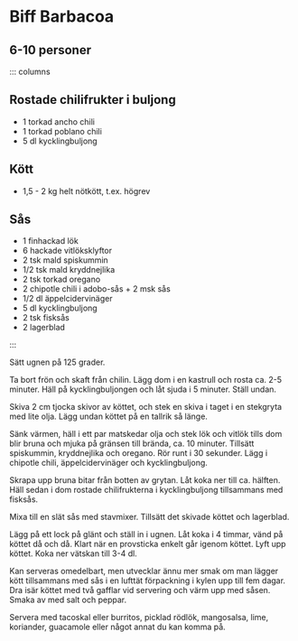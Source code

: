 # Biff Barbacoa

## 6-10 personer


::: columns
## Rostade chilifrukter i buljong
-   1 torkad ancho chili
-   1 torkad poblano chili
-   5 dl kycklingbuljong

## Kött

-   1,5 - 2 kg helt nötkött, t.ex. högrev

## Sås

-   1 finhackad lök
-   6 hackade vitlöksklyftor
-   2 tsk mald spiskummin
-   1/2 tsk mald kryddnejlika
-   2 tsk torkad oregano
-   2 chipotle chili i adobo-sås + 2 msk sås
-   1/2 dl äppelcidervinäger
-   5 dl kycklingbuljong
-   2 tsk fisksås
-   2 lagerblad

:::

Sätt ugnen på 125 grader.

Ta bort frön och skaft från chilin. Lägg dom i en kastrull och rosta ca.
2-5 minuter. Häll på kycklingbuljongen och låt sjuda i 5 minuter. Ställ undan.

Skiva 2 cm tjocka skivor av köttet, och stek en skiva i taget i en stekgryta med lite
olja. Lägg undan köttet på en tallrik så länge.

Sänk värmen, häll i ett par matskedar olja och stek lök och vitlök tills dom blir bruna
och mjuka på gränsen till brända, ca. 10 minuter. Tillsätt spiskummin, kryddnejlika och
oregano. Rör runt i 30 sekunder. Lägg i chipotle chili, äppelcidervinäger och
kycklingbuljong.

Skrapa upp bruna bitar från botten av grytan. Låt koka ner till ca. hälften. Häll sedan i
dom rostade chilifrukterna i kycklingbuljong tillsammans med fisksås.

Mixa till en slät sås med stavmixer. Tillsätt det skivade köttet och lagerblad.

Lägg på ett lock på glänt och ställ in i ugnen. Låt koka i 4 timmar, vänd på köttet då och
då. Klart när en provsticka enkelt går igenom köttet. Lyft upp köttet. Koka ner vätskan
till 3-4 dl.

Kan serveras omedelbart, men utvecklar ännu mer smak om man lägger kött tillsammans med
sås i en lufttät förpackning i kylen upp till fem dagar. Dra isär köttet med två gafflar
vid servering och värm upp med såsen. Smaka av med salt och peppar.

Servera med tacoskal eller burritos, picklad rödlök, mangosalsa, lime,
koriander, guacamole eller något annat du kan komma på.
